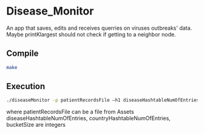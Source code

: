 # Disease_Monitor
An app that saves, edits and receives querries on viruses outbreaks' data. Maybe printKlargest should not check if getting to a neighbor node.
## Compile
```bash
make
```
## Execution
```bash
./diseaseMonitor -p patientRecordsFile –h1 diseaseHashtableNumOfEntries –h2 countryHashtableNumOfEntries –b bucketSize
```
where patientRecordsFile can be a file from Assets
      diseaseHashtableNumOfEntries, countryHashtableNumOfEntries, bucketSize are integers
